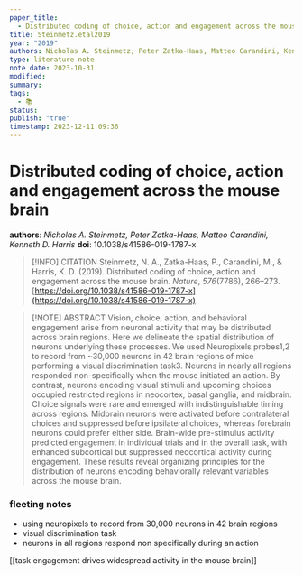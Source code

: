 ```yaml
---
paper_title:
  - Distributed coding of choice, action and engagement across the mouse brain
title: Steinmetz.etal2019
year: "2019"
authors: Nicholas A. Steinmetz, Peter Zatka-Haas, Matteo Carandini, Kenneth D. Harris
type: literature note
note date: 2023-10-31
modified: 
summary: 
tags:
  - 📚
status: 
publish: "true"
timestamp: 2023-12-11 09:36
---
```


# Distributed coding of choice, action and engagement across the mouse brain
**authors**: *Nicholas A. Steinmetz, Peter Zatka-Haas, Matteo Carandini, Kenneth D. Harris*
**doi**: 10.1038/s41586-019-1787-x

> [!INFO] CITATION
> Steinmetz, N. A., Zatka-Haas, P., Carandini, M., & Harris, K. D. (2019). Distributed coding of choice, action and engagement across the mouse brain. _Nature_, _576_(7786), 266–273. [https://doi.org/10.1038/s41586-019-1787-x](https://doi.org/10.1038/s41586-019-1787-x)

> [!NOTE] ABSTRACT
> Vision, choice, action, and behavioral engagement arise from neuronal activity that may be distributed across brain regions. Here we delineate the spatial distribution of neurons underlying these processes. We used Neuropixels probes1,2 to record from ~30,000 neurons in 42 brain regions of mice performing a visual discrimination task3. Neurons in nearly all regions responded non-specifically when the mouse initiated an action. By contrast, neurons encoding visual stimuli and upcoming choices occupied restricted regions in neocortex, basal ganglia, and midbrain. Choice signals were rare and emerged with indistinguishable timing across regions. Midbrain neurons were activated before contralateral choices and suppressed before ipsilateral choices, whereas forebrain neurons could prefer either side. Brain-wide pre-stimulus activity predicted engagement in individual trials and in the overall task, with enhanced subcortical but suppressed neocortical activity during engagement. These results reveal organizing principles for the distribution of neurons encoding behaviorally relevant variables across the mouse brain.

### fleeting notes
- using neuropixels to record from 30,000 neurons in 42 brain regions
- visual discrimination task
- neurons in all regions respond non specifically during an action


[[task engagement drives widespread activity in the mouse brain]]

